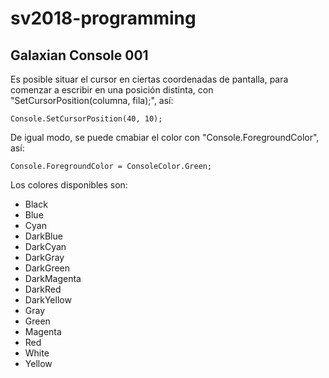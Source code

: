 # sv2018-programming

## Galaxian Console 001

Es posible situar el cursor en ciertas coordenadas de pantalla, para comenzar
a escribir en una posición distinta, con "SetCursorPosition(columna, fila);", así:

```
Console.SetCursorPosition(40, 10);
```

De igual modo, se puede cmabiar el color con "Console.ForegroundColor", así:

```
Console.ForegroundColor = ConsoleColor.Green;
```

Los colores disponibles son:

* Black
* Blue
* Cyan
* DarkBlue
* DarkCyan
* DarkGray
* DarkGreen
* DarkMagenta
* DarkRed
* DarkYellow
* Gray
* Green
* Magenta
* Red
* White
* Yellow

